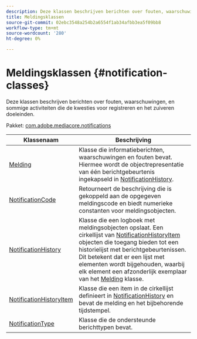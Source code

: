 ```yaml
---
description: Deze klassen beschrijven berichten over fouten, waarschuwingen, en sommige activiteiten die de kwesties voor registreren en het zuiveren doeleinden.
title: Meldingsklassen
source-git-commit: 02ebc3548a254b2a6554f1ab34afbb3ea5f09bb8
workflow-type: tm+mt
source-wordcount: '280'
ht-degree: 0%

---
```


# Meldingsklassen {#notification-classes}

Deze klassen beschrijven berichten over fouten, waarschuwingen, en sommige activiteiten die de kwesties voor registreren en het zuiveren doeleinden.

Pakket: [com.adobe.mediacore.notifications](https://help.adobe.com/en_US/primetime/api/psdk/asdoc-dhls_1.4/com/adobe/mediacore/notifications/package-detail.html)

| Klassenaam | Beschrijving |
|---|---|
| [Melding](https://help.adobe.com/en_US/primetime/api/psdk/asdoc-dhls_1.4/com/adobe/mediacore/notifications/Notification.html) | Klasse die informatieberichten, waarschuwingen en fouten bevat. Hiermee wordt de objectrepresentatie van één berichtgebeurtenis ingekapseld in [NotificationHistory](https://help.adobe.com/en_US/primetime/api/psdk/asdoc-dhls_1.4/com/adobe/mediacore/notifications/NotificationHistory.html). |
| [NotificationCode](https://help.adobe.com/en_US/primetime/api/psdk/asdoc-dhls_1.4/com/adobe/mediacore/notifications/NotificationCode.html) | Retourneert de beschrijving die is gekoppeld aan de opgegeven meldingscode en biedt numerieke constanten voor meldingsobjecten. |
| [NotificationHistory](https://help.adobe.com/en_US/primetime/api/psdk/asdoc-dhls_1.4/com/adobe/mediacore/notifications/NotificationHistory.html) | Klasse die een logboek met meldingsobjecten opslaat. Een cirkellijst van [NotificationHistoryItem](https://help.adobe.com/en_US/primetime/api/psdk/asdoc-dhls_1.4/com/adobe/mediacore/notifications/NotificationHistoryItem.html) objecten die toegang bieden tot een historielijst met berichtgebeurtenissen. Dit betekent dat er een lijst met elementen wordt bijgehouden, waarbij elk element een afzonderlijk exemplaar van het [Melding](https://help.adobe.com/en_US/primetime/api/psdk/asdoc-dhls_1.4/com/adobe/mediacore/notifications/Notification.html) klasse. |
| [NotificationHistoryItem](https://help.adobe.com/en_US/primetime/api/psdk/asdoc-dhls_1.4/com/adobe/mediacore/notifications/NotificationHistoryItem.html) | Klasse die een item in de cirkellijst definieert in [NotificationHistory](https://help.adobe.com/en_US/primetime/api/psdk/asdoc-dhls_1.4/com/adobe/mediacore/notifications/NotificationHistory.html) en bevat de melding en het bijbehorende tijdstempel. |
| [NotificationType](https://help.adobe.com/en_US/primetime/api/psdk/asdoc-dhls_1.4/com/adobe/mediacore/notifications/NotificationType.html) | Klasse die de ondersteunde berichttypen bevat. |
